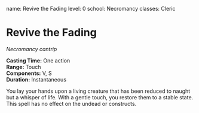 name: Revive the Fading
level: 0
school: Necromancy
classes: Cleric

# Revive the Fading
_Necromancy cantrip_

**Casting Time:** One action    
**Range:** Touch    
**Components:** V, S    
**Duration:** Instantaneous 

You lay your hands upon a living creature that has been reduced to naught but a whisper of life. With a gentle touch, you restore them to a stable state. This spell has no effect on the undead or constructs.